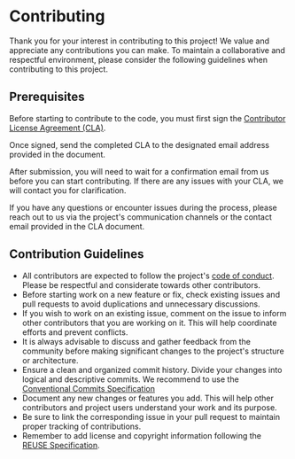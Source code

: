 <!--
SPDX-FileCopyrightText: 2024 INDUSTRIA DE DISEÑO TEXTIL S.A. (INDITEX S.A.)

SPDX-License-Identifier: CC-BY-SA-4.0
-->

# Contributing

Thank you for your interest in contributing to this project! We value and appreciate any contributions you can make. To maintain a collaborative and respectful environment, please consider the following guidelines when contributing to this project.

## Prerequisites

Before starting to contribute to the code, you must first sign the [Contributor License Agreement (CLA)](./documents/ITX_OSS_CLA.pdf).

Once signed, send the completed CLA to the designated email address provided in the document.

After submission, you will need to wait for a confirmation email from us before you can start contributing. If there are any issues with your CLA, we will contact you for clarification.

If you have any questions or encounter issues during the process, please reach out to us via the project's communication channels or the contact email provided in the CLA document.

## Contribution Guidelines

- All contributors are expected to follow the project's [code of conduct](CODE_OF_CONDUCT.md). Please be respectful and considerate towards other contributors.
- Before starting work on a new feature or fix, check existing issues and pull requests to avoid duplications and unnecessary discussions.
- If you wish to work on an existing issue, comment on the issue to inform other contributors that you are working on it. This will help coordinate efforts and prevent conflicts.
- It is always advisable to discuss and gather feedback from the community before making significant changes to the project's structure or architecture.
- Ensure a clean and organized commit history. Divide your changes into logical and descriptive commits. We recommend to use the [Conventional Commits Specification](https://www.conventionalcommits.org/en/v1.0.0/)
- Document any new changes or features you add. This will help other contributors and project users understand your work and its purpose.
- Be sure to link the corresponding issue in your pull request to maintain proper tracking of contributions.
- Remember to add license and copyright information following the [REUSE Specification](https://reuse.software/spec/#copyright-and-licensing-information).
